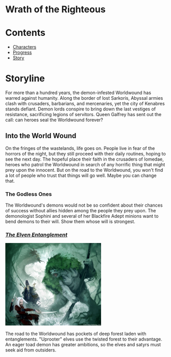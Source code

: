 # Wrath of the Righteous
# Contents
- [Characters](characters.md#characters)
- [Progress](progress.md#progress)
- [Story](#storyline)

# Storyline
For more than a hundred years, the demon-infested Worldwound has warred against humanity. Along the border of lost Sarkoris, Abyssal armies clash with crusaders, barbarians, and mercenaries, yet the city of Kenabres stands defiant. Demon lords conspire to bring down the last vestiges of resistance, sacrificing legions of servitors. Queen Galfrey has sent out the call: can heroes seal the Worldwound forever?

## Into the World Wound
On the fringes of the wastelands, life goes on. People live in fear of the horrors of the night, but they still proceed with their daily routines, hoping to see the next day. The hopeful place their faith in the crusaders of Iomedae, heroes who patrol the Worldwound in search of any horrific thing that might prey upon the innocent. But on the road to the Worldwound, you won't find a lot of people who trust that things will go well. Maybe you can change that.

### The Godless Ones
The Worldwound's demons would not be so confident about their chances of success without allies hidden among the people they prey upon. The demonologist Sophini and several of her Blackfire Adept minions want to bend demons to their will. Show them whose will is strongest.

### [*The Elven Entanglement*](progress.md#progress)
<img src="tee.jpg" alt="drawing" width="300"/>

The road to the Worldwound has pockets of deep forest laden with entanglements. "Uprooter" elves use the twisted forest to their advantage. An eager toad demon has greater ambitions, so the elves and satyrs must seek aid from outsiders.
